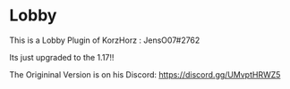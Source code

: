 # Lobby

This is a Lobby Plugin of KorzHorz : JensO07#2762

Its just upgraded to the 1.17!!

The Origininal Version is on his Discord: https://discord.gg/UMvptHRWZ5
